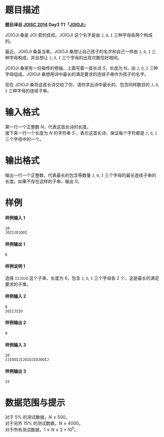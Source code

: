 
# 题目描述

**题目译自 [JOISC 2014](https://www.ioi-jp.org/camp/2014/2014-sp-tasks/) Day3 T1「[JOIOJI](https://www.ioi-jp.org/camp/2014/2014-sp-tasks/2014-sp-d3.pdf)」**

JOIOJI 桑是 JOI 君的叔叔。JOIOJI 这个名字是由 $\texttt{J},$ $\texttt{O},$ $\texttt{I}$ 三种字母各两个构成的。

最近，JOIOJI 桑喜当爹。JOIOJI 桑想让自己孩子的名字和自己一样由 $\texttt{J},$ $\texttt{O},$ $\texttt{I}$ 三种字母构成，并且想让 $\texttt{J},$ $\texttt{O},$ $\texttt{I}$ 三个字母的出现次数恰好相同。

JOIOJI 桑家有一份祖传的卷轴，上面写着一首长诗 $S$，长度为 $N$，由 $\texttt{J},$ $\texttt{O},$ $\texttt{I}$ 三种字母组成。JOIOJI 桑想用诗中最长的满足要求的连续子串作为孩子的名字。

现在 JOIOJI 桑将这首长诗交给了你，请你求出诗中最长的、包含同样数目的 $\texttt{J},$ $\texttt{O},$ $\texttt{I}$ 三种字母的连续子串。

# 输入格式

第一行一个正整数 $N$，代表这首长诗的长度。  
接下来一行一个长度为 $N$ 的字符串 $S$ ，表示这首长诗，保证每个字符都是 $\texttt{J},$ $\texttt{O},$ $\texttt{I}$ 三个字母中的一个。

# 输出格式

输出一行一个正整数，代表最长的包含等数量 $\texttt{J},$ $\texttt{O},$ $\texttt{I}$ 三个字母的最长连续子串的长度。如果不存在这样的子串，输出 $0$。

# 样例

#### 样例输入 1
```plain
10
JOIIJOJOOI
```

#### 样例输出 1
```plain
6
```

#### 样例说明 1
选择 $\texttt{IIJOJO}$ 这个子串，长度为 6，包含 $\texttt{J},$ $\texttt{O},$ $\texttt{I}$ 三个字母各 2 个，这是最长的满足要求的子串。

#### 样例输入 2
```plain
8
IOIIJIIO
```

#### 样例输出 2
```plain
0
```

#### 样例输入 3
```plain
20
JJIOOIJIJOIOJIOJOOIJ
```

#### 样例输出 3
```plain
15
```

# 数据范围与提示

对于 $5\%$ 的测试数据，$N\le 500$。  
对于另外 $15\%$ 的测试数据，$N\le 4000$。  
对于所有测试数据，$1\le N\le 2\times 10^5$。

